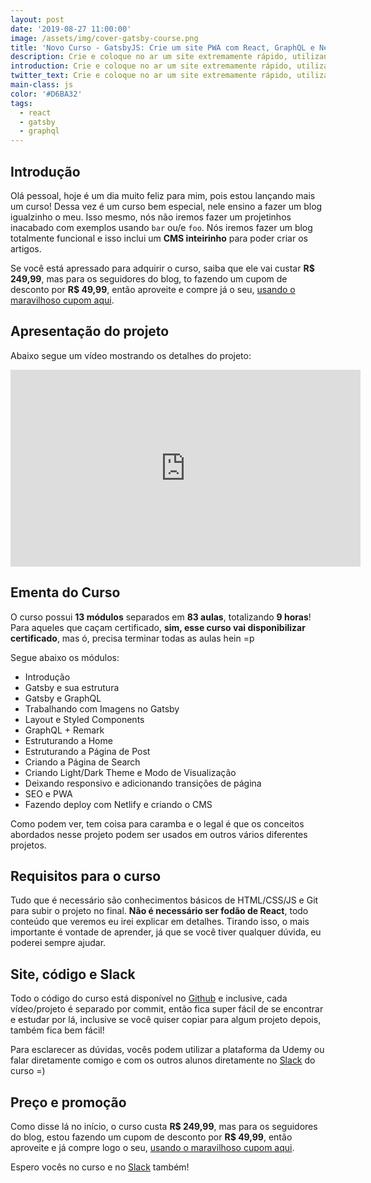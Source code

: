 ```yaml
---
layout: post
date: '2019-08-27 11:00:00'
image: /assets/img/cover-gatsby-course.png
title: 'Novo Curso - GatsbyJS: Crie um site PWA com React, GraphQL e Netlify CMS'
description: Crie e coloque no ar um site extremamente rápido, utilizando boas práticas e as ferramentas mais utilizadas no mercado.
introduction: Crie e coloque no ar um site extremamente rápido, utilizando boas práticas e as ferramentas mais utilizadas no mercado.
twitter_text: Crie e coloque no ar um site extremamente rápido, utilizando boas práticas e as ferramentas mais utilizadas no mercado.
main-class: js
color: '#D6BA32'
tags:
  - react
  - gatsby
  - graphql
---
```


## Introdução

Olá pessoal, hoje é um dia muito feliz para mim, pois estou lançando mais um curso! Dessa vez é um curso bem especial, nele ensino a fazer um blog igualzinho o meu. Isso mesmo, nós não iremos fazer um projetinhos inacabado com exemplos usando `bar` ou/e `foo`. Nós iremos fazer um blog totalmente funcional e isso inclui um **CMS inteirinho** para poder criar os artigos.

Se você está apressado para adquirir o curso, saiba que ele vai custar **R\$ 249,99**, mas para os seguidores do blog, to fazendo um cupom de desconto por **R\$ 49,99**, então aproveite e compre já o seu, [usando o maravilhoso cupom aqui](https://www.udemy.com/gatsby-crie-um-site-pwa-com-react-graphql-e-netlify-cms/?couponCode=PROMOMAR22).

## Apresentação do projeto

Abaixo segue um vídeo mostrando os detalhes do projeto:

<iframe width="560" height="315" src="https://www.youtube.com/embed/mCrK1r9ua34" frameborder="0" allow="accelerometer; autoplay; encrypted-media; gyroscope; picture-in-picture" allowfullscreen></iframe>

## Ementa do Curso

O curso possui **13 módulos** separados em **83 aulas**, totalizando **9 horas**! Para aqueles que caçam certificado, **sim, esse curso vai disponibilizar certificado**, mas ó, precisa terminar todas as aulas hein =p

Segue abaixo os módulos:

- Introdução
- Gatsby e sua estrutura
- Gatsby e GraphQL
- Trabalhando com Imagens no Gatsby
- Layout e Styled Components
- GraphQL + Remark
- Estruturando a Home
- Estruturando a Página de Post
- Criando a Página de Search
- Criando Light/Dark Theme e Modo de Visualização
- Deixando responsivo e adicionando transições de página
- SEO e PWA
- Fazendo deploy com Netlify e criando o CMS

Como podem ver, tem coisa para caramba e o legal é que os conceitos abordados nesse projeto podem ser usados em outros vários diferentes projetos.

## Requisitos para o curso

Tudo que é necessário são conhecimentos básicos de HTML/CSS/JS e Git para subir o projeto no final. **Não é necessário ser fodão de React**, todo conteúdo que veremos eu irei explicar em detalhes. Tirando isso, o mais importante é vontade de aprender, já que se você tiver qualquer dúvida, eu poderei sempre ajudar.

## Site, código e Slack

Todo o código do curso está disponível no [Github](https://github.com/willianjusten/gatsby-course) e inclusive, cada vídeo/projeto é separado por commit, então fica super fácil de se encontrar e estudar por lá, inclusive se você quiser copiar para algum projeto depois, também fica bem fácil!

Para esclarecer as dúvidas, vocês podem utilizar a plataforma da Udemy ou falar diretamente comigo e com os outros alunos diretamente no [Slack](https://bit.ly/slack-will) do curso =)

## Preço e promoção

Como disse lá no início, o curso custa **R\$ 249,99**, mas para os seguidores do blog, estou fazendo um cupom de desconto por **R\$ 49,99**, então aproveite e já compre logo o seu, [usando o maravilhoso cupom aqui](https://www.udemy.com/gatsby-crie-um-site-pwa-com-react-graphql-e-netlify-cms/?couponCode=PROMOMAR22).

Espero vocês no curso e no [Slack](https://bit.ly/slack-will) também!
